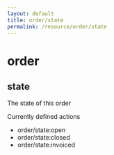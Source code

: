 ```yaml
---
layout: default
title: order/state
permalink: /resource/order/state
---
```


# order
## state

The state of this order

Currently defined actions
- order/state:open
- order/state:closed
- order/state:invoiced
